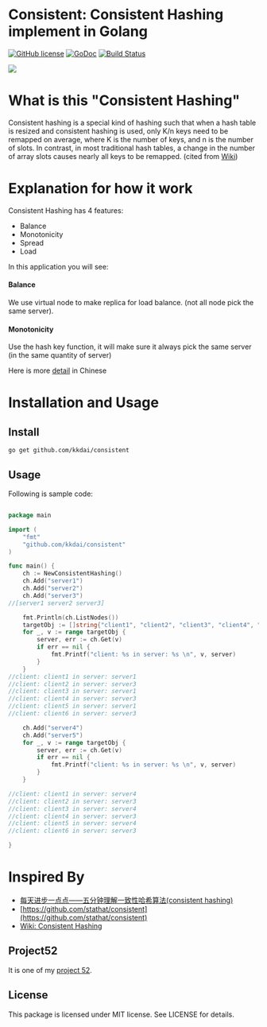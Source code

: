 Consistent: Consistent Hashing implement in Golang
==============

[![GitHub license](https://img.shields.io/badge/license-MIT-blue.svg)](https://raw.githubusercontent.com/kkdai/consistent/master/LICENSE)  [![GoDoc](https://godoc.org/github.com/kkdai/consistent?status.svg)](https://godoc.org/github.com/kkdai/consistent)  [![Build Status](https://travis-ci.org/kkdai/consistent.svg?branch=master)](https://travis-ci.org/kkdai/consistent)

![](http://blog.codinglabs.org/uploads/pictures/consistent-hashing/6.png)

What is this "Consistent Hashing"
=============

Consistent hashing is a special kind of hashing such that when a hash table is resized and consistent hashing is used, only K/n keys need to be remapped on average, where K is the number of keys, and n is the number of slots. In contrast, in most traditional hash tables, a change in the number of array slots causes nearly all keys to be remapped. (cited from [Wiki](https://en.wikipedia.org/wiki/Consistent_hashing))

Explanation for how it work
=============

Consistent Hashing has 4 features:

- Balance
- Monotonicity
- Spread
- Load

In this application you will see:

#### Balance

We use virtual node to make replica for load balance. (not all node pick the same server).

#### Monotonicity

Use the hash key function, it will make sure it always pick the same server (in the same quantity of server)


Here is more [detail](http://blog.csdn.net/cywosp/article/details/23397179) in Chinese
 

Installation and Usage
=============


Install
---------------

    go get github.com/kkdai/consistent


Usage
---------------

Following is sample code:


```go

package main

import (
	"fmt"
    "github.com/kkdai/consistent"
)

func main() {
	ch := NewConsistentHashing()
	ch.Add("server1")
	ch.Add("server2")
	ch.Add("server3")
//[server1 server2 server3]

	fmt.Println(ch.ListNodes())
	targetObj := []string{"client1", "client2", "client3", "client4", "client5", "client6"}
	for _, v := range targetObj {
		server, err := ch.Get(v)
		if err == nil {
			fmt.Printf("client: %s in server: %s \n", v, server)
		}
	}
//client: client1 in server: server1
//client: client2 in server: server3
//client: client3 in server: server1
//client: client4 in server: server3
//client: client5 in server: server1
//client: client6 in server: server3

	ch.Add("server4")
	ch.Add("server5")
	for _, v := range targetObj {
		server, err := ch.Get(v)
		if err == nil {
			fmt.Printf("client: %s in server: %s \n", v, server)
		}
	}

//client: client1 in server: server4
//client: client2 in server: server3
//client: client3 in server: server4
//client: client4 in server: server3
//client: client5 in server: server4
//client: client6 in server: server3

}
```

Inspired By
=============

- [每天进步一点点——五分钟理解一致性哈希算法(consistent hashing)](http://blog.csdn.net/cywosp/article/details/23397179)
- [https://github.com/stathat/consistent](https://github.com/stathat/consistent)
- [Wiki: Consistent Hashing](https://en.wikipedia.org/wiki/Consistent_hashing)


Project52
---------------

It is one of my [project 52](https://github.com/kkdai/project52).


License
---------------

This package is licensed under MIT license. See LICENSE for details.
